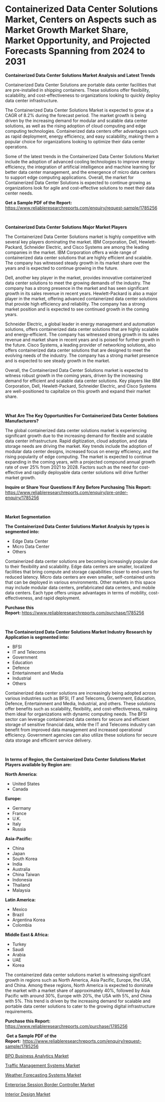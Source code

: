 <p><h1>Containerized Data Center Solutions Market, Centers on Aspects such as Market Growth Market Share, Market Opportunity, and Projected Forecasts Spanning from 2024 to 2031</h1></p><p><strong>Containerized Data Center Solutions Market Analysis and Latest Trends</strong></p>
<p><p>Containerized Data Center Solutions are portable data center facilities that are pre-installed in shipping containers. These solutions offer flexibility, scalability, and cost-effectiveness to organizations looking to quickly deploy data center infrastructure.</p><p>The Containerized Data Center Solutions Market is expected to grow at a CAGR of 8.2% during the forecast period. The market growth is being driven by the increasing demand for modular and scalable data center solutions, as well as the rising adoption of cloud computing and edge computing technologies. Containerized data centers offer advantages such as rapid deployment, energy efficiency, and easy scalability, making them a popular choice for organizations looking to optimize their data center operations.</p><p>Some of the latest trends in the Containerized Data Center Solutions Market include the adoption of advanced cooling technologies to improve energy efficiency, the integration of artificial intelligence and machine learning for better data center management, and the emergence of micro data centers to support edge computing applications. Overall, the market for Containerized Data Center Solutions is expected to continue growing as organizations look for agile and cost-effective solutions to meet their data center needs.</p></p>
<p><strong>Get a Sample PDF of the Report:&nbsp;</strong> <a href="https://www.reliableresearchreports.com/enquiry/request-sample/1785256">https://www.reliableresearchreports.com/enquiry/request-sample/1785256</a></p>
<p>&nbsp;</p>
<p><strong>Containerized Data Center Solutions Major Market Players</strong></p>
<p><p>The Containerized Data Center Solutions market is highly competitive with several key players dominating the market. IBM Corporation, Dell, Hewlett-Packard, Schneider Electric, and Cisco Systems are among the leading companies in the market. IBM Corporation offers a wide range of containerized data center solutions that are highly efficient and scalable. The company has witnessed steady growth in its market share over the years and is expected to continue growing in the future.</p><p>Dell, another key player in the market, provides innovative containerized data center solutions to meet the growing demands of the industry. The company has a strong presence in the market and has seen significant growth in its sales revenue in recent years. Hewlett-Packard is also a major player in the market, offering advanced containerized data center solutions that provide high efficiency and reliability. The company has a strong market position and is expected to see continued growth in the coming years.</p><p>Schneider Electric, a global leader in energy management and automation solutions, offers containerized data center solutions that are highly scalable and energy-efficient. The company has witnessed strong growth in its sales revenue and market share in recent years and is poised for further growth in the future. Cisco Systems, a leading provider of networking solutions, also offers containerized data center solutions that are designed to meet the evolving needs of the industry. The company has a strong market presence and is expected to see steady growth in the market.</p><p>Overall, the Containerized Data Center Solutions market is expected to witness robust growth in the coming years, driven by the increasing demand for efficient and scalable data center solutions. Key players like IBM Corporation, Dell, Hewlett-Packard, Schneider Electric, and Cisco Systems are well-positioned to capitalize on this growth and expand their market share.</p></p>
<p>&nbsp;</p>
<p><strong>What Are The Key Opportunities For Containerized Data Center Solutions Manufacturers?</strong></p>
<p><p>The global containerized data center solutions market is experiencing significant growth due to the increasing demand for flexible and scalable data center infrastructure. Rapid digitization, cloud adoption, and data storage needs are driving the market. Key trends include the adoption of modular data center designs, increased focus on energy efficiency, and the rising popularity of edge computing. The market is expected to continue expanding in the coming years, with a projected compound annual growth rate of over 25% from 2021 to 2028. Factors such as the need for cost-effective and rapidly deployable data center solutions will drive further market growth.</p></p>
<p><strong>Inquire or Share Your Questions If Any Before Purchasing This Report:</strong> <a href="https://www.reliableresearchreports.com/enquiry/pre-order-enquiry/1785256">https://www.reliableresearchreports.com/enquiry/pre-order-enquiry/1785256</a></p>
<p>&nbsp;</p>
<p><strong>Market Segmentation</strong></p>
<p><strong>The Containerized Data Center Solutions Market Analysis by types is segmented into:</strong></p>
<p><ul><li>Edge Data Center</li><li>Micro Data Center</li><li>Others</li></ul></p>
<p><p>Containerized data center solutions are becoming increasingly popular due to their flexibility and scalability. Edge data centers are smaller, localized facilities that bring compute and storage capabilities closer to end-users for reduced latency. Micro data centers are even smaller, self-contained units that can be deployed in various environments. Other markets in this space may include modular data centers, prefabricated data centers, and mobile data centers. Each type offers unique advantages in terms of mobility, cost-effectiveness, and rapid deployment.</p></p>
<p><strong>Purchase this Report:&nbsp;</strong><a href="https://www.reliableresearchreports.com/purchase/1785256">https://www.reliableresearchreports.com/purchase/1785256</a></p>
<p>&nbsp;</p>
<p><strong>The Containerized Data Center Solutions Market Industry Research by Application is segmented into:</strong></p>
<p><ul><li>BFSI</li><li>IT and Telecoms</li><li>Government</li><li>Education</li><li>Defence</li><li>Entertainment and Media</li><li>Industrial</li><li>Others</li></ul></p>
<p><p>Containerized data center solutions are increasingly being adopted across various industries such as BFSI, IT and Telecoms, Government, Education, Defence, Entertainment and Media, Industrial, and others. These solutions offer benefits such as scalability, flexibility, and cost-effectiveness, making them ideal for organizations with dynamic computing needs. The BFSI sector can leverage containerized data centers for secure and efficient storage of sensitive financial data, while the IT and Telecoms industry can benefit from improved data management and increased operational efficiency. Government agencies can also utilize these solutions for secure data storage and efficient service delivery.</p></p>
<p>&nbsp;</p>
<p><strong>In terms of Region, the Containerized Data Center Solutions Market Players available by Region are:</strong></p>
<p>
    <p> <strong> North America: </strong>
        <ul>
            <li>United States</li>
            <li>Canada</li>
        </ul>
        </p> 
    <p> <strong> Europe: </strong>
        <ul>
            <li>Germany</li>
            <li>France</li>
            <li>U.K.</li>
            <li>Italy</li>
            <li>Russia</li>
        </ul>
        </p> 
    <p> <strong> Asia-Pacific: </strong>
        <ul>
            <li>China</li>
            <li>Japan</li>
            <li>South Korea</li>
            <li>India</li>
            <li>Australia</li>
            <li>China Taiwan</li>
            <li>Indonesia</li>
            <li>Thailand</li>
            <li>Malaysia</li>
        </ul>
        </p> 
    <p> <strong> Latin America: </strong>
        <ul>
            <li>Mexico</li>
            <li>Brazil</li>
            <li>Argentina Korea</li>
            <li>Colombia</li>
        </ul>
        </p> 
    <p> <strong> Middle East & Africa: </strong>
        <ul>
            <li>Turkey</li>
            <li>Saudi</li>
            <li>Arabia</li>
            <li>UAE</li>
            <li>Korea</li>
        </ul>
    </p>
    </p>
<p><p>The containerized data center solutions market is witnessing significant growth in regions such as North America, Asia Pacific, Europe, the USA, and China. Among these regions, North America is expected to dominate the market with a market share of approximately 40%, followed by Asia Pacific with around 30%, Europe with 20%, the USA with 5%, and China with 5%. This trend is driven by the increasing demand for scalable and portable data center solutions to cater to the growing digital infrastructure requirements.</p></p>
<p><strong>Purchase this Report: </strong><a href="https://www.reliableresearchreports.com/purchase/1785256">https://www.reliableresearchreports.com/purchase/1785256</a></p>
<p>&nbsp;<strong>Get a Sample PDF of the Report:&nbsp;&nbsp;</strong><a href="https://www.reliableresearchreports.com/enquiry/request-sample/1785256">https://www.reliableresearchreports.com/enquiry/request-sample/1785256</a></p>
<p><strong></strong></p>
<p><p><a href="https://medium.com/@angelaarnold1941/bpo-business-analytics-market-trends-and-market-analysis-forecasted-for-period-2024-2031-71b8fddf7e98">BPO Business Analytics Market</a></p><p><a href="https://medium.com/@elvirabogdani08/traffic-management-systems-market-size-market-outlook-and-market-forecast-2024-to-2031-170c92c4a681">Traffic Management Systems Market</a></p><p><a href="https://medium.com/@scottford2001/weather-forecasting-systems-market-exploring-market-share-market-trends-and-future-growth-895d8937ea31">Weather Forecasting Systems Market</a></p><p><a href="https://medium.com/@scottford2001/enterprise-session-border-controller-market-size-market-outlook-and-market-forecast-2024-to-2031-ab1f9e62f336">Enterprise Session Border Controller Market</a></p><p><a href="https://medium.com/@elvirabogdani08/interior-design-market-report-reveals-the-latest-trends-and-growth-opportunities-of-this-market-98651f5cdfc0">Interior Design Market</a></p></p>